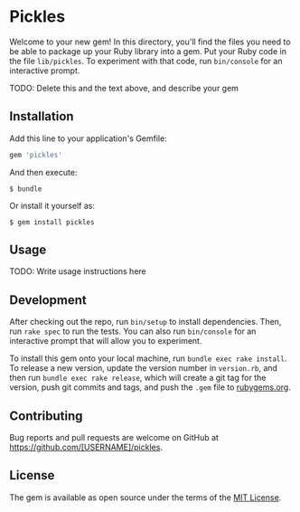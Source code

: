 # Pickles

Welcome to your new gem! In this directory, you'll find the files you need to be able to package up your Ruby library into a gem. Put your Ruby code in the file `lib/pickles`. To experiment with that code, run `bin/console` for an interactive prompt.

TODO: Delete this and the text above, and describe your gem

## Installation

Add this line to your application's Gemfile:

```ruby
gem 'pickles'
```

And then execute:

    $ bundle

Or install it yourself as:

    $ gem install pickles

## Usage

TODO: Write usage instructions here

## Development

After checking out the repo, run `bin/setup` to install dependencies. Then, run `rake spec` to run the tests. You can also run `bin/console` for an interactive prompt that will allow you to experiment.

To install this gem onto your local machine, run `bundle exec rake install`. To release a new version, update the version number in `version.rb`, and then run `bundle exec rake release`, which will create a git tag for the version, push git commits and tags, and push the `.gem` file to [rubygems.org](https://rubygems.org).

## Contributing

Bug reports and pull requests are welcome on GitHub at https://github.com/[USERNAME]/pickles.


## License

The gem is available as open source under the terms of the [MIT License](http://opensource.org/licenses/MIT).

